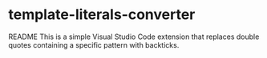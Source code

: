 # template-literals-converter
README
This is a simple Visual Studio Code extension that replaces double quotes containing a specific pattern with backticks.
